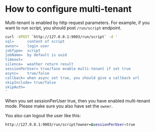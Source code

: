 # How to configure multi-tenant

Multi-tenant is enabled by http request parameters. For example, if you want to run script, you should post `/run/script` 
endpoint. 

```bash
curl -XPOST `http://127.0.0.1:9003/run/script` -d '
sql=      content of script
owner=    login user
jobType=  script
jobName=  by default is uuid
timeout=  
silence=  weather return result
sessionPerUser= true/fase enable multi-tenant if set true 
async=    true/false 
callback= when async set true, you should give a callback url
skipInclude= true/false 
skipAuth=  
'
```

When you set sessionPerUser true, then you have enabled  multi-tenant mode. Please make sure you also have set the `owner`.

You also can logout the user like this:

```bash
http://127.0.0.1:9003/run/script?owner=&sessionPerUser=true
``` 


         